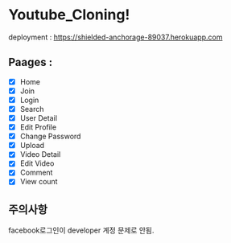 # Youtube_Cloning!

deployment : https://shielded-anchorage-89037.herokuapp.com

## Paages :

- [x] Home
- [x] Join
- [x] Login
- [x] Search
- [x] User Detail
- [x] Edit Profile
- [x] Change Password
- [x] Upload
- [x] Video Detail
- [x] Edit Video
- [x] Comment
- [x] View count

## 주의사항

facebook로그인이 developer 계정 문제로 안됨.
